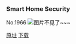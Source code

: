 ### Smart Home Security
No.1966
![图片不见了~~~](https://imgs.xkcd.com/comics/smart_home_security.png)

[原址](https://xkcd.com//1966) [下载](https://imgs.xkcd.com/comics/smart_home_security.png)

